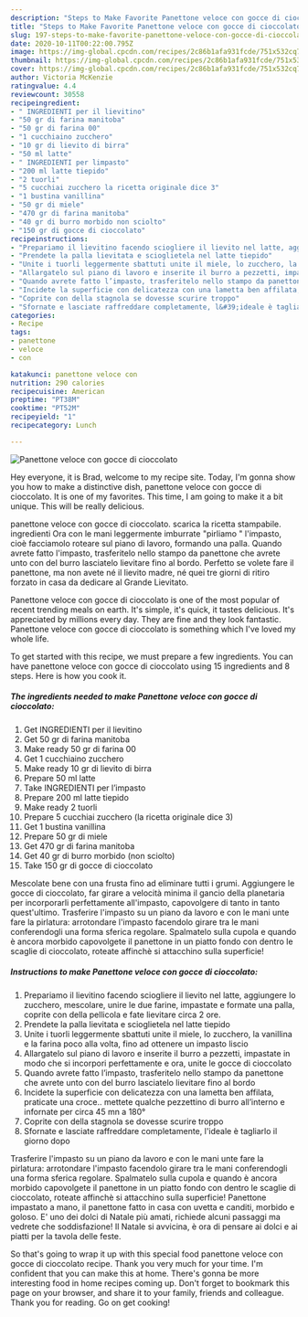 ```yaml
---
description: "Steps to Make Favorite Panettone veloce con gocce di cioccolato"
title: "Steps to Make Favorite Panettone veloce con gocce di cioccolato"
slug: 197-steps-to-make-favorite-panettone-veloce-con-gocce-di-cioccolato
date: 2020-10-11T00:22:00.795Z
image: https://img-global.cpcdn.com/recipes/2c86b1afa931fcde/751x532cq70/panettone-veloce-con-gocce-di-cioccolato-recipe-main-photo.jpg
thumbnail: https://img-global.cpcdn.com/recipes/2c86b1afa931fcde/751x532cq70/panettone-veloce-con-gocce-di-cioccolato-recipe-main-photo.jpg
cover: https://img-global.cpcdn.com/recipes/2c86b1afa931fcde/751x532cq70/panettone-veloce-con-gocce-di-cioccolato-recipe-main-photo.jpg
author: Victoria McKenzie
ratingvalue: 4.4
reviewcount: 30558
recipeingredient:
- " INGREDIENTI per il lievitino"
- "50 gr di farina manitoba"
- "50 gr di farina 00"
- "1 cucchiaino zucchero"
- "10 gr di lievito di birra"
- "50 ml latte"
- " INGREDIENTI per limpasto"
- "200 ml latte tiepido"
- "2 tuorli"
- "5 cucchiai zucchero la ricetta originale dice 3"
- "1 bustina vanillina"
- "50 gr di miele"
- "470 gr di farina manitoba"
- "40 gr di burro morbido non sciolto"
- "150 gr di gocce di cioccolato"
recipeinstructions:
- "Prepariamo il lievitino facendo sciogliere il lievito nel latte, aggiungere lo zucchero, mescolare, unire le due farine, impastate e formate una palla, coprite con della pellicola e fate lievitare circa 2 ore."
- "Prendete la palla lievitata e scioglietela nel latte tiepido"
- "Unite i tuorli leggermente sbattuti unite il miele, lo zucchero, la vanillina e la farina poco alla volta, fino ad ottenere un impasto liscio"
- "Allargatelo sul piano di lavoro e inserite il burro a pezzetti, impastate in modo che si incorpori perfettamente e ora, unite le gocce di cioccolato"
- "Quando avrete fatto l’impasto, trasferitelo nello stampo da panettone che avrete unto con del burro lasciatelo lievitare fino al bordo"
- "Incidete la superficie con delicatezza con una lametta ben affilata, praticate una croce.. mettete qualche pezzettino di burro all’interno e infornate per circa 45 mn a 180°"
- "Coprite con della stagnola se dovesse scurire troppo"
- "Sfornate e lasciate raffreddare completamente, l&#39;ideale è tagliarlo il giorno dopo"
categories:
- Recipe
tags:
- panettone
- veloce
- con

katakunci: panettone veloce con 
nutrition: 290 calories
recipecuisine: American
preptime: "PT38M"
cooktime: "PT52M"
recipeyield: "1"
recipecategory: Lunch

---
```



![Panettone veloce con gocce di cioccolato](https://img-global.cpcdn.com/recipes/2c86b1afa931fcde/751x532cq70/panettone-veloce-con-gocce-di-cioccolato-recipe-main-photo.jpg)

Hey everyone, it is Brad, welcome to my recipe site. Today, I'm gonna show you how to make a distinctive dish, panettone veloce con gocce di cioccolato. It is one of my favorites. This time, I am going to make it a bit unique. This will be really delicious.

panettone veloce con gocce di cioccolato. scarica la ricetta stampabile. ingredienti Ora con le mani leggermente imburrate &#34;pirliamo &#34; l&#39;impasto, cioè facciamolo roteare sul piano di lavoro, formando una palla. Quando avrete fatto l&#39;impasto, trasferitelo nello stampo da panettone che avrete unto con del burro lasciatelo lievitare fino al bordo. Perfetto se volete fare il panettone, ma non avete né il lievito madre, né quei tre giorni di ritiro forzato in casa da dedicare al Grande Lievitato.

Panettone veloce con gocce di cioccolato is one of the most popular of recent trending meals on earth. It's simple, it's quick, it tastes delicious. It's appreciated by millions every day. They are fine and they look fantastic. Panettone veloce con gocce di cioccolato is something which I've loved my whole life.


To get started with this recipe, we must prepare a few ingredients. You can have panettone veloce con gocce di cioccolato using 15 ingredients and 8 steps. Here is how you cook it.

<!--inarticleads1-->

##### The ingredients needed to make Panettone veloce con gocce di cioccolato:

1. Get  INGREDIENTI per il lievitino
1. Get 50 gr di farina manitoba
1. Make ready 50 gr di farina 00
1. Get 1 cucchiaino zucchero
1. Make ready 10 gr di lievito di birra
1. Prepare 50 ml latte
1. Take  INGREDIENTI per l’impasto
1. Prepare 200 ml latte tiepido
1. Make ready 2 tuorli
1. Prepare 5 cucchiai zucchero (la ricetta originale dice 3)
1. Get 1 bustina vanillina
1. Prepare 50 gr di miele
1. Get 470 gr di farina manitoba
1. Get 40 gr di burro morbido (non sciolto)
1. Take 150 gr di gocce di cioccolato


Mescolate bene con una frusta fino ad eliminare tutti i grumi. Aggiungere le gocce di cioccolato, far girare a velocità minima il gancio della planetaria per incorporarli perfettamente all&#39;impasto, capovolgere di tanto in tanto quest&#39;ultimo. Trasferire l&#39;impasto su un piano da lavoro e con le mani unte fare la pirlatura: arrotondare l&#39;impasto facendolo girare tra le mani conferendogli una forma sferica regolare. Spalmatelo sulla cupola e quando è ancora morbido capovolgete il panettone in un piatto fondo con dentro le scaglie di cioccolato, roteate affinchè si attacchino sulla superficie! 

<!--inarticleads2-->

##### Instructions to make Panettone veloce con gocce di cioccolato:

1. Prepariamo il lievitino facendo sciogliere il lievito nel latte, aggiungere lo zucchero, mescolare, unire le due farine, impastate e formate una palla, coprite con della pellicola e fate lievitare circa 2 ore.
1. Prendete la palla lievitata e scioglietela nel latte tiepido
1. Unite i tuorli leggermente sbattuti unite il miele, lo zucchero, la vanillina e la farina poco alla volta, fino ad ottenere un impasto liscio
1. Allargatelo sul piano di lavoro e inserite il burro a pezzetti, impastate in modo che si incorpori perfettamente e ora, unite le gocce di cioccolato
1. Quando avrete fatto l’impasto, trasferitelo nello stampo da panettone che avrete unto con del burro lasciatelo lievitare fino al bordo
1. Incidete la superficie con delicatezza con una lametta ben affilata, praticate una croce.. mettete qualche pezzettino di burro all’interno e infornate per circa 45 mn a 180°
1. Coprite con della stagnola se dovesse scurire troppo
1. Sfornate e lasciate raffreddare completamente, l&#39;ideale è tagliarlo il giorno dopo


Trasferire l&#39;impasto su un piano da lavoro e con le mani unte fare la pirlatura: arrotondare l&#39;impasto facendolo girare tra le mani conferendogli una forma sferica regolare. Spalmatelo sulla cupola e quando è ancora morbido capovolgete il panettone in un piatto fondo con dentro le scaglie di cioccolato, roteate affinchè si attacchino sulla superficie! Panettone impastato a mano, il panettone fatto in casa con uvetta e canditi, morbido e goloso. E&#39; uno dei dolci di Natale più amati, richiede alcuni passaggi ma vedrete che soddisfazione! Il Natale si avvicina, è ora di pensare ai dolci e ai piatti per la tavola delle feste. 

So that's going to wrap it up with this special food panettone veloce con gocce di cioccolato recipe. Thank you very much for your time. I'm confident that you can make this at home. There's gonna be more interesting food in home recipes coming up. Don't forget to bookmark this page on your browser, and share it to your family, friends and colleague. Thank you for reading. Go on get cooking!
